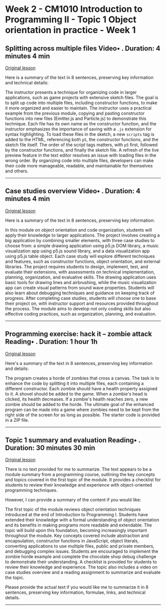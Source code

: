 # Week 2 - CM1010 Introduction to Programming II - Topic 1 Object orientation in practice - Week 1

## Splitting across multiple files Video• . Duration: 4 minutes 4 min

[Original lesson](https://www.coursera.org/learn/uol-introduction-to-programming-2/lecture/Um0In/splitting-across-multiple-files)

Here is a summary of the text in 8 sentences, preserving key information and technical details:

The instructor presents a technique for organizing code in larger applications, such as game projects with extensive sketch files. The goal is to split up code into multiple files, including constructor functions, to make it more organized and easier to maintain. The instructor uses a practical example from the previous module, copying and pasting constructor functions into new files (Emitter.js and Particle.js) to demonstrate this technique. Each file has its own name as the constructor function, and the instructor emphasizes the importance of saving with a `.js` extension for syntax highlighting. To load these files in the sketch, a new `scripts` tag is added to the HTML, referencing both `p5`, the constructor functions, and the sketch file itself. The order of the script tags matters, with `p5` first, followed by the constructor functions, and finally the sketch file. A refresh of the live preview feature in the text editor resolves an issue with loading files in the wrong order. By organizing code into multiple files, developers can make their code more manageable, readable, and maintainable for themselves and others.

---

## Case studies overview Video• . Duration: 4 minutes 4 min

[Original lesson](https://www.coursera.org/learn/uol-introduction-to-programming-2/lecture/OMXFJ/case-studies-overview)

Here is a summary of the text in 8 sentences, preserving key information:

In this module on object orientation and code organization, students will apply their knowledge to larger applications. The project involves creating a big application by combining smaller elements, with three case studies to choose from: a simple drawing application using p5.js DOM library, a music visualization app using p5.js sound library, and a data visualization app using p5.js table object. Each case study will explore different techniques and features, such as constructor functions, object orientation, and external libraries. The project requires students to design, implement, test, and evaluate their extensions, with assessments on technical implementation, planning, organization, and evaluative skills. The drawing application uses basic tools for drawing lines and airbrushing, while the music visualization app can create visual patterns from sound wave properties. Students will also learn about debugging techniques and guidance on keeping track of progress. After completing case studies, students will choose one to base their project on, with instructor support and resources provided throughout the process. The module aims to develop not only coding skills but also effective coding practices, such as organization, planning, and evaluation.

---

## Programming exercise: hack it – zombie attack Reading• . Duration: 1 hour 1h

[Original lesson](https://www.coursera.org/learn/uol-introduction-to-programming-2/supplement/ifag6/programming-exercise-hack-it-zombie-attack)

Here's a summary of the text in 8 sentences, preserving key information and details:

The program creates a horde of zombies that cross a canvas. The task is to enhance the code by splitting it into multiple files, each containing a different constructor. Each zombie should have a health property assigned to it. A shovel should be added to the game. When a zombie's head is clicked, its health decreases. If a zombie's health reaches zero, a new zombie should be added to the horde. The ultimate goal of the enhanced program can be made into a game where zombies need to be kept from the right side of the screen for as long as possible. The starter code is provided in a ZIP file.

---

## Topic 1 summary and evaluation Reading• . Duration: 30 minutes 30 min

[Original lesson](https://www.coursera.org/learn/uol-introduction-to-programming-2/supplement/wTpMp/topic-1-summary-and-evaluation)

There is no text provided for me to summarize. The text appears to be a module summary from a programming course, outlining the key concepts and topics covered in the first topic of the module. It provides a checklist for students to review their knowledge and experience with object-oriented programming techniques.

However, I can provide a summary of the content if you would like:

The first topic of the module reviews object orientation techniques introduced at the end of Introduction to Programming I. Students have extended their knowledge with a formal understanding of object orientation and its benefits in making programs more readable and extendable. The topic will build upon this foundation, becoming increasingly important throughout the module. Key concepts covered include abstraction and encapsulation, constructor functions in JavaScript, object literals, converting applications to use multiple files, public and private members, and debugging complex issues. Students are encouraged to implement the zombie horde example and complete the chocolate shop debug challenge to demonstrate their understanding. A checklist is provided for students to review their knowledge and experience. The topic also includes a video on case studies overview and a reading assignment to summarize and evaluate the topic.

Please provide the actual text if you would like me to summarize it in 8 sentences, preserving key information, formulae, links, and technical details.

---

